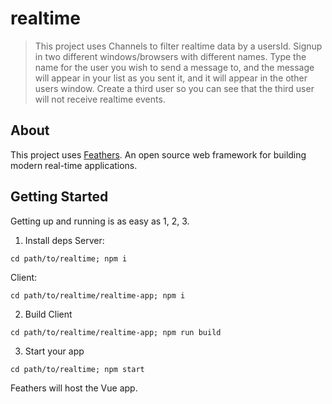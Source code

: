 # realtime

> This project uses Channels to filter realtime data by a usersId. Signup in two different windows/browsers with different names. Type the name for the user you wish to send a message to, and the message will appear in your list as you sent it, and it will appear in the other users window. Create a third user so you can see that the third user will not receive realtime events.

## About

This project uses [Feathers](http://feathersjs.com). An open source web framework for building modern real-time applications.

## Getting Started

Getting up and running is as easy as 1, 2, 3.

1. Install deps
  Server:
  ```
  cd path/to/realtime; npm i
  ```
  Client:
  ```
  cd path/to/realtime/realtime-app; npm i
  ```
2. Build Client

  ```
  cd path/to/realtime/realtime-app; npm run build
  ```

3. Start your app

  ```
  cd path/to/realtime; npm start
  ```

Feathers will host the Vue app.
